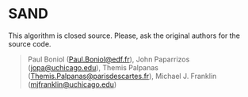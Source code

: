 # SAND

This algorithm is closed source. Please, ask the original authors for the source code.

 > Paul Boniol (Paul.Boniol@edf.fr), John Paparrizos (jopa@uchicago.edu), Themis Palpanas (Themis.Palpanas@parisdescartes.fr), Michael J. Franklin (mjfranklin@uchicago.edu)
